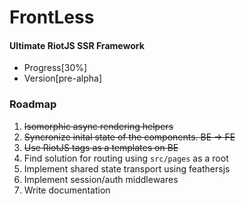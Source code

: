 # FrontLess
#### Ultimate RiotJS SSR Framework

- Progress[30%]
- Version[pre-alpha]

### Roadmap
1. ~~Isomorphic async rendering helpers~~
2. ~~Syncronize inital state of the components. BE -> FE~~
3. ~~Use RiotJS tags as a templates on BE~~
4. Find solution for routing using `src/pages` as a root
5. Implement shared state transport using feathersjs
6. Implement session/auth middlewares
7. Write documentation